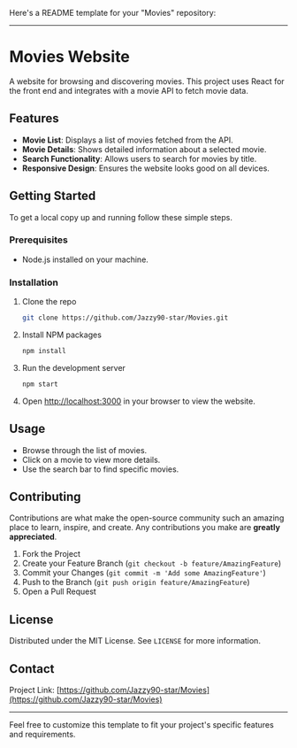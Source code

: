 Here's a README template for your "Movies" repository:

---

# Movies Website

A website for browsing and discovering movies. This project uses React for the front end and integrates with a movie API to fetch movie data.

## Features

- **Movie List**: Displays a list of movies fetched from the API.
- **Movie Details**: Shows detailed information about a selected movie.
- **Search Functionality**: Allows users to search for movies by title.
- **Responsive Design**: Ensures the website looks good on all devices.

## Getting Started

To get a local copy up and running follow these simple steps.

### Prerequisites

- Node.js installed on your machine.

### Installation

1. Clone the repo
   ```sh
   git clone https://github.com/Jazzy90-star/Movies.git
   ```
2. Install NPM packages
   ```sh
   npm install
   ```
3. Run the development server
   ```sh
   npm start
   ```
4. Open [http://localhost:3000](http://localhost:3000) in your browser to view the website.

## Usage

- Browse through the list of movies.
- Click on a movie to view more details.
- Use the search bar to find specific movies.

## Contributing

Contributions are what make the open-source community such an amazing place to learn, inspire, and create. Any contributions you make are **greatly appreciated**.

1. Fork the Project
2. Create your Feature Branch (`git checkout -b feature/AmazingFeature`)
3. Commit your Changes (`git commit -m 'Add some AmazingFeature'`)
4. Push to the Branch (`git push origin feature/AmazingFeature`)
5. Open a Pull Request

## License

Distributed under the MIT License. See `LICENSE` for more information.

## Contact


Project Link: [https://github.com/Jazzy90-star/Movies](https://github.com/Jazzy90-star/Movies)

---

Feel free to customize this template to fit your project's specific features and requirements.
